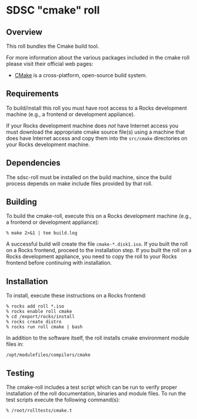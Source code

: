# SDSC "cmake" roll

## Overview

This roll bundles the Cmake build tool.

For more information about the various packages included in the cmake roll
please visit their official web pages:

- <a href="http://www.cmake.org" target="_blank">CMake</a> is a cross-platform,
open-source build system.


## Requirements

To build/install this roll you must have root access to a Rocks development
machine (e.g., a frontend or development appliance).

If your Rocks development machine does *not* have Internet access you must
download the appropriate cmake source file(s) using a machine that does have
Internet access and copy them into the `src/cmake` directories on your Rocks
development machine.


## Dependencies

The sdsc-roll must be installed on the build machine, since the build process
depends on make include files provided by that roll.


## Building

To build the cmake-roll, execute this on a Rocks development
machine (e.g., a frontend or development appliance):

```shell
% make 2>&1 | tee build.log
```

A successful build will create the file `cmake-*.disk1.iso`.  If you built the
roll on a Rocks frontend, proceed to the installation step. If you built the
roll on a Rocks development appliance, you need to copy the roll to your Rocks
frontend before continuing with installation.


## Installation

To install, execute these instructions on a Rocks frontend:

```shell
% rocks add roll *.iso
% rocks enable roll cmake
% cd /export/rocks/install
% rocks create distro
% rocks run roll cmake | bash
```

In addition to the software itself, the roll installs cmake environment module
files in:

```shell
/opt/modulefiles/compilers/cmake
```

## Testing

The cmake-roll includes a test script which can be run to verify proper
installation of the roll documentation, binaries and module files. To run
the test scripts execute the following command(s):

```shell
% /root/rolltests/cmake.t 
```
